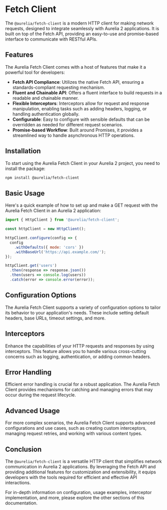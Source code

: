 # Fetch Client

The `@aurelia/fetch-client` is a modern HTTP client for making network requests, designed to integrate seamlessly with Aurelia 2 applications. It is built on top of the Fetch API, providing an easy-to-use and promise-based interface to communicate with RESTful APIs.

## Features

The Aurelia Fetch Client comes with a host of features that make it a powerful tool for developers:

- **Fetch API Compliance**: Utilizes the native Fetch API, ensuring a standards-compliant requesting mechanism.
- **Fluent and Chainable API**: Offers a fluent interface to build requests in a readable and chainable manner.
- **Flexible Interceptors**: Interceptors allow for request and response manipulation, enabling tasks such as adding headers, logging, or handling authentication globally.
- **Configurable**: Easy to configure with sensible defaults that can be overridden as needed for different request scenarios.
- **Promise-based Workflow**: Built around Promises, it provides a streamlined way to handle asynchronous HTTP operations.

## Installation

To start using the Aurelia Fetch Client in your Aurelia 2 project, you need to install the package:

```bash
npm install @aurelia/fetch-client
```

## Basic Usage

Here's a quick example of how to set up and make a GET request with the Aurelia Fetch Client in an Aurelia 2 application:

```javascript
import { HttpClient } from '@aurelia/fetch-client';

const httpClient = new HttpClient();

httpClient.configure(config => {
  config
    .withDefaults({ mode: 'cors' })
    .withBaseUrl('https://api.example.com/');
});

httpClient.get('users')
  .then(response => response.json())
  .then(users => console.log(users))
  .catch(error => console.error(error));
```

## Configuration Options

The Aurelia Fetch Client supports a variety of configuration options to tailor its behavior to your application's needs. These include setting default headers, base URLs, timeout settings, and more.

## Interceptors

Enhance the capabilities of your HTTP requests and responses by using interceptors. This feature allows you to handle various cross-cutting concerns such as logging, authentication, or adding common headers.

## Error Handling

Efficient error handling is crucial for a robust application. The Aurelia Fetch Client provides mechanisms for catching and managing errors that may occur during the request lifecycle.

## Advanced Usage

For more complex scenarios, the Aurelia Fetch Client supports advanced configurations and use cases, such as creating custom interceptors, managing request retries, and working with various content types.

## Conclusion

The `@aurelia/fetch-client` is a versatile HTTP client that simplifies network communication in Aurelia 2 applications. By leveraging the Fetch API and providing additional features for customization and extensibility, it equips developers with the tools required for efficient and effective API interactions.

For in-depth information on configuration, usage examples, interceptor implementation, and more, please explore the other sections of this documentation.

